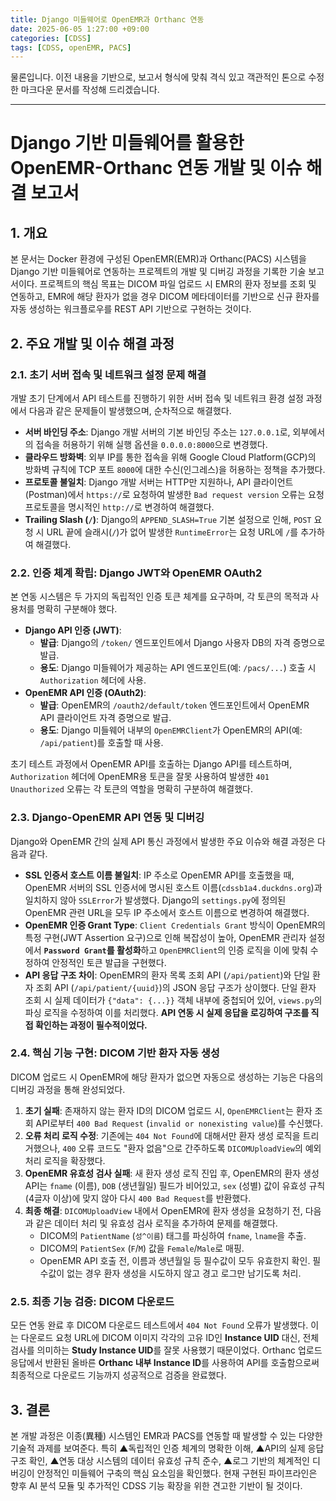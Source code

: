 ```yaml
---
title: Django 미들웨어로 OpenEMR과 Orthanc 연동
date: 2025-06-05 1:27:00 +09:00
categories: [CDSS]
tags: [CDSS, openEMR, PACS]
---
```


물론입니다. 이전 내용을 기반으로, 보고서 형식에 맞춰 격식 있고 객관적인 톤으로 수정한 마크다운 문서를 작성해 드리겠습니다.

---

# Django 기반 미들웨어를 활용한 OpenEMR-Orthanc 연동 개발 및 이슈 해결 보고서

## 1. 개요

본 문서는 Docker 환경에 구성된 OpenEMR(EMR)과 Orthanc(PACS) 시스템을 Django 기반 미들웨어로 연동하는 프로젝트의 개발 및 디버깅 과정을 기록한 기술 보고서이다. 프로젝트의 핵심 목표는 DICOM 파일 업로드 시 EMR의 환자 정보를 조회 및 연동하고, EMR에 해당 환자가 없을 경우 DICOM 메타데이터를 기반으로 신규 환자를 자동 생성하는 워크플로우를 REST API 기반으로 구현하는 것이다.

## 2. 주요 개발 및 이슈 해결 과정

### 2.1. 초기 서버 접속 및 네트워크 설정 문제 해결

개발 초기 단계에서 API 테스트를 진행하기 위한 서버 접속 및 네트워크 환경 설정 과정에서 다음과 같은 문제들이 발생했으며, 순차적으로 해결했다.

- **서버 바인딩 주소**: Django 개발 서버의 기본 바인딩 주소는 `127.0.0.1`로, 외부에서의 접속을 허용하기 위해 실행 옵션을 `0.0.0.0:8000`으로 변경했다.
- **클라우드 방화벽**: 외부 IP를 통한 접속을 위해 Google Cloud Platform(GCP)의 방화벽 규칙에 TCP 포트 `8000`에 대한 수신(인그레스)을 허용하는 정책을 추가했다.
- **프로토콜 불일치**: Django 개발 서버는 HTTP만 지원하나, API 클라이언트(Postman)에서 `https://`로 요청하여 발생한 `Bad request version` 오류는 요청 프로토콜을 명시적인 `http://`로 변경하여 해결했다.
- **Trailing Slash (`/`)**: Django의 `APPEND_SLASH=True` 기본 설정으로 인해, `POST` 요청 시 URL 끝에 슬래시(`/`)가 없어 발생한 `RuntimeError`는 요청 URL에 `/`를 추가하여 해결했다.

### 2.2. 인증 체계 확립: Django JWT와 OpenEMR OAuth2

본 연동 시스템은 두 가지의 독립적인 인증 토큰 체계를 요구하며, 각 토큰의 목적과 사용처를 명확히 구분해야 했다.

- **Django API 인증 (JWT)**:
  - **발급**: Django의 `/token/` 엔드포인트에서 Django 사용자 DB의 자격 증명으로 발급.
  - **용도**: Django 미들웨어가 제공하는 API 엔드포인트(예: `/pacs/...`) 호출 시 `Authorization` 헤더에 사용.
- **OpenEMR API 인증 (OAuth2)**:
  - **발급**: OpenEMR의 `/oauth2/default/token` 엔드포인트에서 OpenEMR API 클라이언트 자격 증명으로 발급.
  - **용도**: Django 미들웨어 내부의 `OpenEMRClient`가 OpenEMR의 API(예: `/api/patient`)를 호출할 때 사용.

초기 테스트 과정에서 OpenEMR API를 호출하는 Django API를 테스트하며, `Authorization` 헤더에 OpenEMR용 토큰을 잘못 사용하여 발생한 `401 Unauthorized` 오류는 각 토큰의 역할을 명확히 구분하여 해결했다.

### 2.3. Django-OpenEMR API 연동 및 디버깅

Django와 OpenEMR 간의 실제 API 통신 과정에서 발생한 주요 이슈와 해결 과정은 다음과 같다.

- **SSL 인증서 호스트 이름 불일치**: IP 주소로 OpenEMR API를 호출했을 때, OpenEMR 서버의 SSL 인증서에 명시된 호스트 이름(`cdssb1a4.duckdns.org`)과 일치하지 않아 `SSLError`가 발생했다. Django의 `settings.py`에 정의된 OpenEMR 관련 URL을 모두 IP 주소에서 호스트 이름으로 변경하여 해결했다.
- **OpenEMR 인증 Grant Type**: `Client Credentials Grant` 방식이 OpenEMR의 특정 구현(JWT Assertion 요구)으로 인해 복잡성이 높아, OpenEMR 관리자 설정에서 **`Password Grant`를 활성화**하고 `OpenEMRClient`의 인증 로직을 이에 맞춰 수정하여 안정적인 토큰 발급을 구현했다.
- **API 응답 구조 차이**: OpenEMR의 환자 목록 조회 API (`/api/patient`)와 단일 환자 조회 API (`/api/patient/{uuid}`)의 JSON 응답 구조가 상이했다. 단일 환자 조회 시 실제 데이터가 `{"data": {...}}` 객체 내부에 중첩되어 있어, `views.py`의 파싱 로직을 수정하여 이를 처리했다. **API 연동 시 실제 응답을 로깅하여 구조를 직접 확인하는 과정이 필수적이었다.**

### 2.4. 핵심 기능 구현: DICOM 기반 환자 자동 생성

DICOM 업로드 시 OpenEMR에 해당 환자가 없으면 자동으로 생성하는 기능은 다음의 디버깅 과정을 통해 완성되었다.

1.  **초기 실패**: 존재하지 않는 환자 ID의 DICOM 업로드 시, `OpenEMRClient`는 환자 조회 API로부터 `400 Bad Request` (`invalid or nonexisting value`)를 수신했다.
2.  **오류 처리 로직 수정**: 기존에는 `404 Not Found`에 대해서만 환자 생성 로직을 트리거했으나, `400` 오류 코드도 "환자 없음"으로 간주하도록 `DICOMUploadView`의 예외 처리 로직을 확장했다.
3.  **OpenEMR 유효성 검사 실패**: 새 환자 생성 로직 진입 후, OpenEMR의 환자 생성 API는 `fname` (이름), `DOB` (생년월일) 필드가 비어있고, `sex` (성별) 값이 유효성 규칙(4글자 이상)에 맞지 않아 다시 `400 Bad Request`를 반환했다.
4.  **최종 해결**: `DICOMUploadView` 내에서 OpenEMR에 환자 생성을 요청하기 전, 다음과 같은 데이터 처리 및 유효성 검사 로직을 추가하여 문제를 해결했다.
    - DICOM의 `PatientName` (`성^이름`) 태그를 파싱하여 `fname`, `lname`을 추출.
    - DICOM의 `PatientSex` (`F`/`M`) 값을 `Female`/`Male`로 매핑.
    - OpenEMR API 호출 전, 이름과 생년월일 등 필수값이 모두 유효한지 확인. 필수값이 없는 경우 환자 생성을 시도하지 않고 경고 로그만 남기도록 처리.

### 2.5. 최종 기능 검증: DICOM 다운로드

모든 연동 완료 후 DICOM 다운로드 테스트에서 `404 Not Found` 오류가 발생했다. 이는 다운로드 요청 URL에 DICOM 이미지 각각의 고유 ID인 **Instance UID** 대신, 전체 검사를 의미하는 **Study Instance UID**를 잘못 사용했기 때문이었다. Orthanc 업로드 응답에서 반환된 올바른 **Orthanc 내부 Instance ID**를 사용하여 API를 호출함으로써 최종적으로 다운로드 기능까지 성공적으로 검증을 완료했다.

## 3. 결론

본 개발 과정은 이종(異種) 시스템인 EMR과 PACS를 연동할 때 발생할 수 있는 다양한 기술적 과제를 보여준다. 특히 ▲독립적인 인증 체계의 명확한 이해, ▲API의 실제 응답 구조 확인, ▲연동 대상 시스템의 데이터 유효성 규칙 준수, ▲로그 기반의 체계적인 디버깅이 안정적인 미들웨어 구축의 핵심 요소임을 확인했다. 현재 구현된 파이프라인은 향후 AI 분석 모듈 및 추가적인 CDSS 기능 확장을 위한 견고한 기반이 될 것이다.